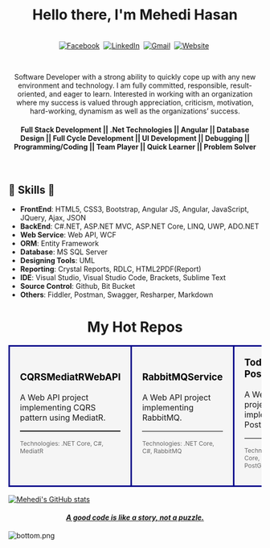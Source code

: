 <p>
  <h1 align="center"><b>Hello there, I'm Mehedi Hasan</b></h1>
</p>

<p align="center">
<br>
<a href="https://www.facebook.com/mehedi9339"><img src="https://img.shields.io/badge/facebook-%231877F2.svg?&style=for-the-badge&logo=facebook&logoColor=white" alt="Facebook" /></a>&nbsp;
<a href="https://www.linkedin.com/in/mehedi9339"><img src="https://img.shields.io/badge/linkedin-%230077B5.svg?&style=for-the-badge&logo=linkedin&logoColor=white" alt="LinkedIn" /></a>&nbsp;
<a href="mailto:mehedihasan9339@gmail.com?subject=Hello%20Mehedi"><img src="https://img.shields.io/badge/gmail-%23D14836.svg?&style=for-the-badge&logo=gmail&logoColor=white" alt="Gmail"/></a>&nbsp;
<a href="http://www.profileofmehedi.xyz/"><img alt="Website" src="https://img.shields.io/website?style=for-the-badge&up_message=portfolio&url=https%3A%2F%2Fkkvanonymous.github.io%2F"></a>&nbsp;
</p>

<br>

<div>
 <p align="center">
Software Developer with a strong ability to quickly cope up with any new environment and technology. I am fully committed, responsible, result-oriented, and eager to learn. Interested in working with an organization where my success is valued through appreciation, criticism, motivation, hard-working, dynamism as well as the organizations’ success.
</p>
  <p>
  <h4 align="center"><b>Full Stack Development ||  .Net Technologies || Angular || Database Design || Full Cycle Development || UI Development || Debugging || Programming/Coding || Team Player || Quick Learner || Problem Solver</b></h4>
</p>
</div>
<br />



##  🎉 Skills  🎉
- **FrontEnd**: HTML5, CSS3, Bootstrap, Angular JS, Angular, JavaScript, JQuery, Ajax, JSON
- **BackEnd**: C#.NET, ASP.NET MVC, ASP.NET Core, LINQ, UWP, ADO.NET
- **Web Service**: Web API, WCF
- **ORM**: Entity Framework
- **Database**: MS SQL Server
- **Designing Tools**: UML
- **Reporting**: Crystal Reports, RDLC, HTML2PDF(Report)
- **IDE**: Visual Studio, Visual Studio Code, Brackets, Sublime Text
- **Source Control**: Github, Bit Bucket
- **Others**: Fiddler, Postman, Swagger, Resharper, Markdown


<h1 align="center">My Hot Repos</h1>
<table style="width:100%; border-spacing: 40px;">
  <tr>
    <!-- Card -->
    <td style="background-color:#f5f5f5; border-radius:10px; box-shadow: 2px 2px 10px rgba(0, 0, 0, 0.1); padding: 20px; width: 30%; border: 3px solid darkblue;">
      <h3 style="margin-top: 0;">
        <a target="_blank" href="https://github.com/mehedihasan9339/CQRSMediatRWebAPI" style="text-decoration: none; color: #000;">CQRSMediatRWebAPI</a>
      </h3>
      <p>A Web API project implementing CQRS pattern using MediatR.</p>
      <hr style="border: none; border-top: 1px solid #000;">
      <p style="color: #666; font-size: 12px;">Technologies: .NET Core, C#, MediatR</p>
    </td>
    <!-- Card -->
    <td style="background-color:#f5f5f5; border-radius:10px; box-shadow: 2px 2px 10px rgba(0, 0, 0, 0.1); padding: 20px; width: 30%; border: 3px solid darkblue;">
      <h3 style="margin-top: 0;">
        <a target="_blank" href="https://github.com/mehedihasan9339/RabbitMQService" style="text-decoration: none; color: #000;">RabbitMQService</a>
      </h3>
      <p>A Web API project implementing RabbitMQ.</p>
      <hr style="border: none; border-top: 1px solid #ccc;">
      <p style="color: #666; font-size: 12px;">Technologies: .NET Core, C#, RabbitMQ</p>
    </td>
    <!-- Card -->
    <td style="background-color:#f5f5f5; border-radius:10px; box-shadow: 2px 2px 10px rgba(0, 0, 0, 0.1); padding: 20px; width: 30%; border: 3px solid darkblue;">
      <h3 style="margin-top: 0;">
        <a target="_blank" href="https://github.com/mehedihasan9339/TodoApi-PostGreeSql" style="text-decoration: none; color: #000;">TodoApi-PostGreeSql</a>
      </h3>
      <p>A Web API project implementing PostGreeSql.</p>
      <hr style="border: none; border-top: 1px solid #ccc;">
      <p style="color: #666; font-size: 12px;">Technologies: .NET Core, C#, PostGreeSql</p>
    </td>
  </tr>
</table>






[![Mehedi's GitHub stats](https://github-readme-stats.vercel.app/api?username=mehedihasan9339&count_private=true)](https://github.com/mehedihasan9339)



<h4 align="center">
  <i><ins>A good code is like a story, not a puzzle.<ins></i>
  <br/>
</h4>

![bottom.png](https://i.loli.net/2020/07/12/b3grZD6LFseGuUP.png)
    
